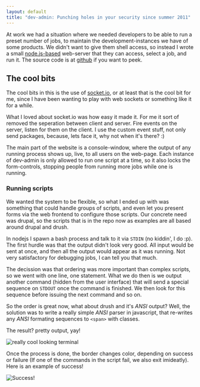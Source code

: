 ```yaml
---
layout: default
title: "dev-admin: Punching holes in your security since summer 2011"
---
```

At work we had a situation where we needed developers to be able to run
a preset number of jobs, to maintain the development-instances we have of some
products. We didn't want to give them shell access, so instead I wrote a small
[node.js-based](http://nodejs.org) web-server that they can access, select
a job, and run it. The source code is at
[github](https://github.com/omega/dev-admin) if you want to peek.

## The cool bits

The cool bits in this is the use of [socket.io](http://socket.io), or at least
that is the cool bit for me, since I have been wanting to play with web sockets
or something like it for a while.

What I loved about socket.io was how easy it made it. For me it sort of removed
the seperation between client and server. Fire events on the server, listen for
them on the client. I use the custom event stuff, not only send packages,
because, lets face it, why not when it's there? :)

The main part of the website is a console-window, where the output of any
running process shows up, live, to all users on the web-page. Each instance of
dev-admin is only allowed to run one script at a time, so it also locks the
form-controls, stopping people from running more jobs while one is running.

### Running scripts

We wanted the system to be flexible, so what I ended up with was something that
could handle groups of scripts, and even let you present forms via the web
frontend to configure those scripts. Our concrete need was drupal, so the
scripts that is in the repo now as examples are all based around drupal and
drush.

In nodejs I spawn a bash process and talk to it via `STDIN` (no kiddin', I do
\:p). The first hurdle was that the output didn't look very good. All input
would be sent at once, and then all the output would appear as it was running.
Not very satisfactory for debugging jobs, I can tell you that much.

The decission was that ordering was more important than complex scripts, so we
went with one line, one statement. What we do then is we output another command
(hidden from the user interface) that will send a special sequence on `STDOUT`
once the command is finished. We then look for this sequence before issuing the
next command and so on.

So the order is great now, what about drush and it's *ANSI* output? Well, the
solution was to write a really simple *ANSI* parser in javascript, that re-writes
any *ANSI* formating sequences to `<span>` with classes.

The result? pretty output, yay!

![really cool looking terminal](http://dl.dropbox.com/u/18822/Slingshot/Pictures/Screen%20Shot%202011-07-27%20at%204.25.06%20PM.png)

Once the process is done, the border changes color, depending on success or
failure (If one of the commands in the script fail, we also exit imideatly).
Here is an example of success!

![Success!](http://dl.dropbox.com/u/18822/Slingshot/Pictures/Screen%20Shot%202011-07-27%20at%204.29.35%20PM.png)
